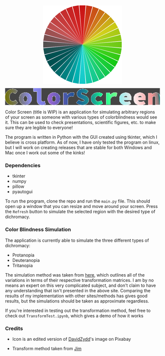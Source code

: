 <p align="center">
    <img src="./images/icon_512x512.png" align="center" width="256px">
</p>

<p align="center">
    <img src="./images/logo_dark_512.png" align="center" width="512px">
</p>

Color Screen (title is WIP) is an application for simulating arbitrary regions of your screen as someone with various types of colorblindness would see it. This can be used to check presentations, scientific figures, etc. to make sure they are legible to everyone!

The program is written in Python with the GUI created using tkinter, which I believe is cross platform. As of now, I have only tested the program on linux, but I will work on creating releases that are stable for both Windows and Mac once I work out some of the kinks!

### Dependencies

- tkinter
- numpy
- pillow
- pyautogui

To run the program, clone the repo and run the `main.py` file. This should open up a window that you can resize and move around your screen. Press the `Refresh` button to simulate the selected region with the desired type of dichromacy.

### Color Blindness Simulation

The application is currently able to simulate the three different types of dichromacy:

- Protanopia
- Deuteranopia
- Tritanopia

The simulation method was taken from [here](https://ixora.io/projects/colorblindness/color-blindness-simulation-research/), which outlines all of the variations in terms of their respective transformation matrices. I am by no means an expert on this very complicated subject, and don't claim to have any understanding that isn't presented in the above site. Comparing the results of my implementation with other sites/methods has gives good results, but the simulations should be taken as approximate regardless.

If you're interested in testing out the transformation method, feel free to check out `TransformTest.ipynb`, which gives a demo of how it works

### Credits

- Icon is an edited version of [DavidZydd](https://pixabay.com/users/davidzydd-985081/)'s image on Pixabay

- Transform method taken from [Jim](https://ixora.io/about-me/)
